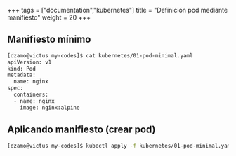 +++
tags = ["documentation","kubernetes"]
title = "Definición pod mediante manifiesto"
weight = 20
+++

## Manifiesto mínimo

```bash
[dzamo@victus my-codes]$ cat kubernetes/01-pod-minimal.yaml
apiVersion: v1
kind: Pod
metadata:
  name: nginx
spec:
  containers:
  - name: nginx
    image: nginx:alpine
```

## Aplicando manifiesto (crear pod)

```bash
[dzamo@victus my-codes]$ kubectl apply -f kubernetes/01-pod-minimal.yaml
```

